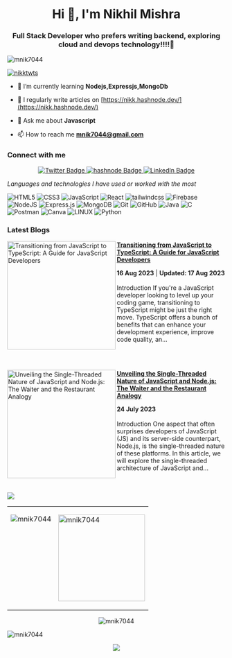 <!--
![Nikhil Mishra](https://github.com/utkarshkrishna2004/mnik7044/blob/main/nikhil-header.png)
-->


<h1 align="center">Hi 👋, I'm Nikhil Mishra</h1>
<h3 align="center">Full Stack Developer who prefers writing backend, exploring cloud and devops technology!!!!🚀</h3>
<!--
<img align="right" alt="CODE" width="400" src="https://github.com/mnik7044/mnik7044/blob/main/68747470733a2f2f7468756d62732e6766796361742e636f6d2f4576696c4e657874446576696c666973682d736d616c6c2e676966.gif"> 
-->


<p align="left"> <img src="https://komarev.com/ghpvc/?username=mnik7044&label=Profile%20views&color=0e75b6&style=flat" alt="mnik7044" /> </p>

<p align="left"> <a href="https://twitter.com/nikktwts" target="blank"><img src="https://img.shields.io/twitter/follow/nikktwts?logo=twitter&style=for-the-badge" alt="nikktwts" /></a> </p>

- 🌱 I’m currently learning **Nodejs,Expressjs,MongoDb**

- 📝 I regularly write articles on [https://nikk.hashnode.dev/](https://nikk.hashnode.dev/)

- 💬 Ask me about **Javascript**

- 📫 How to reach me **mnik7044@gmail.com**

<h3 align="left">Connect with me</h3>
<div id="badges" align = "center">
  
  <a href="https://twitter.com/nikktwts">
    <img src="https://img.shields.io/badge/Twitter-blue?style=for-the-badge&logo=twitter&logoColor=white" alt="Twitter Badge"/>
  </a>
  
  <a href="https://hashnode.com/@godnik/">
    <img src="https://img.shields.io/badge/hashnode-grey?style=for-the-badge&logo=hashnode&logoColor=royalblue" alt="hashnode Badge"/>
  </a>
 
 <a href="https://www.linkedin.com/in/nikhil-mishra-8a6710244/">
    <img src="https://img.shields.io/badge/LinkedIn-blue?style=for-the-badge&logo=linkedin&logoColor=white" alt="LinkedIn Badge"/>
  </a>
 
</div>


*Languages and technologies I have used or worked with the most* 

![HTML5](https://img.shields.io/badge/html5-%23E34F26.svg?style=for-the-badge&logo=html5&logoColor=white)
![CSS3](https://img.shields.io/badge/css3-%231572B6.svg?style=for-the-badge&logo=css3&logoColor=white)
![JavaScript](https://img.shields.io/badge/javascript-%23323330.svg?style=for-the-badge&logo=javascript&logoColor=%23F7DF1E)
![React](https://img.shields.io/badge/react-%2320232a.svg?style=for-the-badge&logo=react&logoColor=%2361DAFB)
![tailwindcss](https://img.shields.io/badge/tailwind_css-0A66C2?style=for-the-badge&logo=tailwindcss&logoColor=white)
![Firebase](https://img.shields.io/badge/Firebase-039BE5?style=for-the-badge&logo=Firebase&logoColor=white)
![NodeJS](https://img.shields.io/badge/node.js-6DA55F?style=for-the-badge&logo=node.js&logoColor=white)
![Express.js](https://img.shields.io/badge/express.js-%23404d59.svg?style=for-the-badge&logo=express&logoColor=%2361DAFB)
![MongoDB](https://img.shields.io/badge/MongoDB-%234ea94b.svg?style=for-the-badge&logo=mongodb&logoColor=white)
![Git](https://img.shields.io/badge/git-%23F05033.svg?style=for-the-badge&logo=git&logoColor=white)
![GitHub](https://img.shields.io/badge/github-%23121011.svg?style=for-the-badge&logo=github&logoColor=white)
![Java](https://img.shields.io/badge/java-%23ED8B00.svg?style=for-the-badge&logo=java&logoColor=white) 
![C](https://img.shields.io/badge/c-%2300599C.svg?style=for-the-badge&logo=c&logoColor=white)
![Postman](https://img.shields.io/badge/Postman-FF6C37?style=for-the-badge&logo=postman&logoColor=white) 
![Canva](https://img.shields.io/badge/Canva-%2300C4CC.svg?style=for-the-badge&logo=Canva&logoColor=white)
![LINUX](https://img.shields.io/badge/Linux-FCC624?style=for-the-badge&logo=linux&logoColor=black)
![Python](https://img.shields.io/badge/python-3670A0?style=for-the-badge&logo=python&logoColor=ffdd54)

<h3 align="left">Latest Blogs</h3>

<!-- HASHNODE_BLOG:START -->
<p align="left">
<a href="https://nikk.hashnode.dev//transitioning-from-javascript-to-typescript-a-guide-for-javascript-developers" title="Transitioning from JavaScript to TypeScript: A Guide for JavaScript Developers"><img src="https://cdn.hashnode.com/res/hashnode/image/upload/v1692151081466/d944246e-3c03-4ba8-87d6-353bc6586a6a.png" alt="Transitioning from JavaScript to TypeScript: A Guide for JavaScript Developers" width="250px" align="left" /></a>
<a href="https://nikk.hashnode.dev//transitioning-from-javascript-to-typescript-a-guide-for-javascript-developers" title="Transitioning from JavaScript to TypeScript: A Guide for JavaScript Developers"><strong>Transitioning from JavaScript to TypeScript: A Guide for JavaScript Developers</strong></a>
<div><strong>16 Aug 2023</strong> | <strong>Updated: 17 Aug 2023</strong></div>
<br/> Introduction
If you're a JavaScript developer looking to level up your coding game, transitioning to TypeScript might be just the right move. TypeScript offers a bunch of benefits that can enhance your development experience, improve code quality, an... </p> <br/> <br/>
<p align="left">
<a href="https://nikk.hashnode.dev//unveiling-the-single-threaded-nature-of-javascript-and-nodejs-the-waiter-and-the-restaurant-analogy" title="Unveiling the Single-Threaded Nature of JavaScript and Node.js: The Waiter and the Restaurant Analogy"><img src="https://cdn.hashnode.com/res/hashnode/image/upload/v1689623685924/732e9e4b-b5bd-4b36-838d-c8c1ab7073b5.png" alt="Unveiling the Single-Threaded Nature of JavaScript and Node.js: The Waiter and the Restaurant Analogy" width="250px" align="left" /></a>
<a href="https://nikk.hashnode.dev//unveiling-the-single-threaded-nature-of-javascript-and-nodejs-the-waiter-and-the-restaurant-analogy" title="Unveiling the Single-Threaded Nature of JavaScript and Node.js: The Waiter and the Restaurant Analogy"><strong>Unveiling the Single-Threaded Nature of JavaScript and Node.js: The Waiter and the Restaurant Analogy</strong></a>
<div><strong>24 July 2023</strong></div>
<br/> Introduction
One aspect that often surprises developers of JavaScript (JS) and its server-side counterpart, Node.js, is the single-threaded nature of these platforms. In this article, we will explore the single-threaded architecture of JavaScript and... </p> <br/> <br/>
<!-- HASHNODE_BLOG:END -->

<img align="center" src="https://github-readme-stats.vercel.app/api/wakatime?username=godnik&layout=compact&theme=dracula" />

<table cellpadding="0">
  <tr style="padding: 0">
    <!-- GitHub Stats Card -->  
    <td valign="top"><p><img src="https://github-readme-stats.vercel.app/api?username=mnik7044&show_icons=true&theme=radical#gh-dark-mode-only" alt="mnik7044" /></p></td>
    <!-- GitHub Top Language Card -->
    <td valign="top"><p><img height = "200" align="center" src="https://github-readme-stats.vercel.app/api/top-langs/?username=mnik7044&layout=compact&theme=radical&custom_title=Languages" alt="mnik7044" /></p></td>
  </tr>
</table>

<p align="center">
 
<img src="https://github-readme-streak-stats.herokuapp.com/?user=mnik7044&&theme=dark&show_icons=true" alt="mnik7044" />
  
  <p> <img align="center" src="https://github-readme-activity-graph.cyclic.app/graph?username=mnik7044&bg_color=010109&color=eff1f6&line=06b290&point=fffafa&area=true&hide_border=true" alt = "mnik7044" /> </p>
<p align="center">
  <img src="https://capsule-render.vercel.app/api?type=waving&color=gradient&height=150&width=100%&section=footer"/>
</p>
